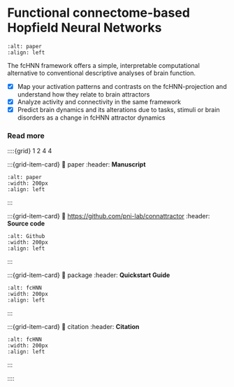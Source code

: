 # Functional connectome-based Hopfield Neural Networks

```{image} figures/concept.png
:alt: paper
:align: left
```

The fcHNN framework offers a simple, interpretable computational alternative to conventional descriptive analyses of brain function.
- [x] Map your activation patterns and contrasts on the fcHNN-projection and understand how they relate to brain attractors
- [x] Analyze activity and connectivity in the same framework
- [x] Predict brain dynamics and its alterations due to tasks, stimuli or brain disorders as a change in fcHNN attractor dynamics 

### Read more

::::{grid} 1 2 4 4

:::{grid-item-card}
:link: paper
:header: **Manuscript**
```{image} figures/thumbnail.png
:alt: paper
:width: 200px
:align: left
```
:::

:::{grid-item-card}
:link: https://github.com/pni-lab/connattractor
:header: **Source code**
```{image} figures/gh.png
:alt: Github
:width: 200px
:align: left
```
:::

:::{grid-item-card}
:link: package
:header: **Quickstart Guide**
```{image} figures/fchnn_projection.png
:alt: fcHNN
:width: 200px
:align: left
```
:::

:::{grid-item-card}
:link: citation
:header: **Citation**
```{image} figures/bib.png
:alt: fcHNN
:width: 200px
:align: left
```
:::

::::
